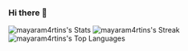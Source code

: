 ### Hi there 👋

![mayaram4rtins's Stats](https://github-readme-stats.vercel.app/api?username=mayaram4rtins&theme=gruvbox&show_icons=true&hide_border=true&count_private=true)
![mayaram4rtins's Streak](https://github-readme-streak-stats.herokuapp.com/?user=mayaram4rtins&theme=gruvbox&hide_border=true)
![mayaram4rtins's Top Languages](https://github-readme-stats.vercel.app/api/top-langs/?username=mayaram4rtins&theme=gruvbox&show_icons=true&hide_border=true&layout=compact)
